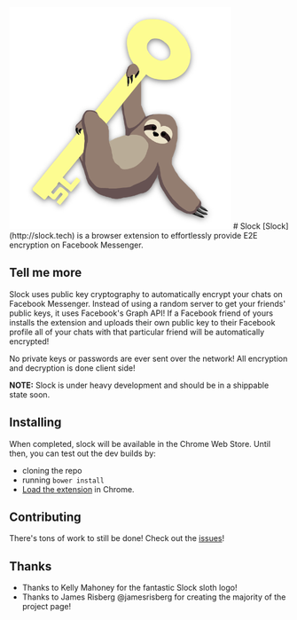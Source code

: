 <img src="https://raw.githubusercontent.com/jacobj/slock/master/chrome/img/logo.png" width="400">
# Slock
[Slock](http://slock.tech) is a browser extension to effortlessly provide E2E encryption on Facebook Messenger.

## Tell me more
Slock uses public key cryptography to automatically encrypt your chats on Facebook Messenger. Instead of using a random server to get your friends' public keys, it uses Facebook's Graph API! If a Facebook friend of yours installs the extension and uploads their own public key to their Facebook profile all of your chats with that particular friend will be automatically encrypted!

No private keys or passwords are ever sent over the network! All encryption and decryption is done client side!

**NOTE:** Slock is under heavy development and should be in a shippable state soon.

## Installing
When completed, slock will be available in the Chrome Web Store.
Until then, you can test out the dev builds by:
- cloning the repo
- running `bower install`
- [Load the extension](https://developer.chrome.com/extensions/getstarted#unpacked) in Chrome.

## Contributing
There's tons of work to still be done! Check out the [issues](https://github.com/jacobj/slock/issues)!

## Thanks
- Thanks to Kelly Mahoney for the fantastic Slock sloth logo!
- Thanks to James Risberg @jamesrisberg for creating the majority of the project page!
